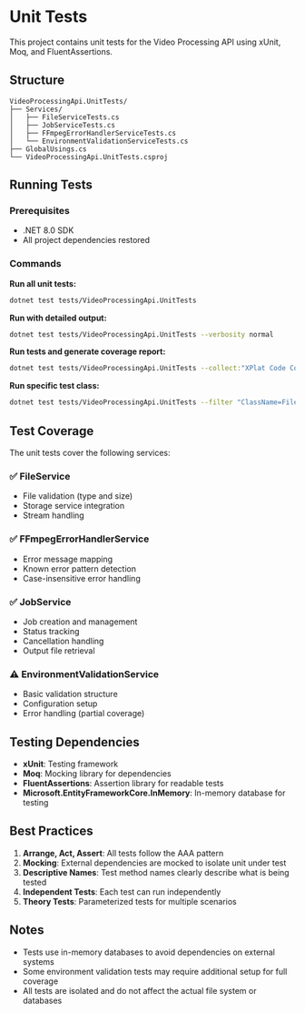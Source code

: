 # Unit Tests

This project contains unit tests for the Video Processing API using xUnit, Moq, and FluentAssertions.

## Structure

```
VideoProcessingApi.UnitTests/
├── Services/
│   ├── FileServiceTests.cs
│   ├── JobServiceTests.cs
│   ├── FFmpegErrorHandlerServiceTests.cs
│   └── EnvironmentValidationServiceTests.cs
├── GlobalUsings.cs
└── VideoProcessingApi.UnitTests.csproj
```

## Running Tests

### Prerequisites
- .NET 8.0 SDK
- All project dependencies restored

### Commands

**Run all unit tests:**
```bash
dotnet test tests/VideoProcessingApi.UnitTests
```

**Run with detailed output:**
```bash
dotnet test tests/VideoProcessingApi.UnitTests --verbosity normal
```

**Run tests and generate coverage report:**
```bash
dotnet test tests/VideoProcessingApi.UnitTests --collect:"XPlat Code Coverage"
```

**Run specific test class:**
```bash
dotnet test tests/VideoProcessingApi.UnitTests --filter "ClassName=FileServiceTests"
```

## Test Coverage

The unit tests cover the following services:

### ✅ FileService
- File validation (type and size)
- Storage service integration
- Stream handling

### ✅ FFmpegErrorHandlerService  
- Error message mapping
- Known error pattern detection
- Case-insensitive error handling

### ✅ JobService
- Job creation and management
- Status tracking
- Cancellation handling
- Output file retrieval

### ⚠️ EnvironmentValidationService
- Basic validation structure
- Configuration setup
- Error handling (partial coverage)

## Testing Dependencies

- **xUnit**: Testing framework
- **Moq**: Mocking library for dependencies  
- **FluentAssertions**: Assertion library for readable tests
- **Microsoft.EntityFrameworkCore.InMemory**: In-memory database for testing

## Best Practices

1. **Arrange, Act, Assert**: All tests follow the AAA pattern
2. **Mocking**: External dependencies are mocked to isolate unit under test
3. **Descriptive Names**: Test method names clearly describe what is being tested
4. **Independent Tests**: Each test can run independently
5. **Theory Tests**: Parameterized tests for multiple scenarios

## Notes

- Tests use in-memory databases to avoid dependencies on external systems
- Some environment validation tests may require additional setup for full coverage
- All tests are isolated and do not affect the actual file system or databases